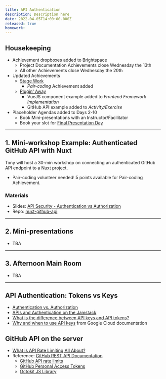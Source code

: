 ```yaml
---
title: API Authentication
description: Description here
date: 2022-04-05T14:00:00.000Z
released: true
homework: 
---
```


## Housekeeping
- Achievement dropboxes added to Brightspace
    - Project Documentation Achievements close Wednesday the 13th
    - All other Achievements close Wednesday the 20th
- Updated Achievements
    - [Stage Work](https://sait-wbdv.netlify.app/cpnt-265/assignments/achievements/#stage-work)
        - _Pair-coding_ Achievement added
    - [Plugin' Away](https://sait-wbdv.netlify.app/cpnt-265/assignments/achievements/#plugin-away)
        - VueJS component example added to _Frontend Framework Implementation_
        - GitHub API example added to _Activity/Exercise_ 
- Placeholder Agendas added to Days 2-10
    - Book Mini-presentations with an Instructor/Facilitator
    - Book your slot for [Final Presentation Day](https://sait-wbdv.netlify.app/cpnt-265/lessons/day-11)

---

## 1. Mini-workshop Example: Authenticated GitHub API with Nuxt
Tony will host a 30-min workshop on connecting an authenticated GitHub API endpoint to a Nuxt project.
- Pair-coding volunteer needed! 5 points available for Pair-coding Achievement.

### Materials
- Slides: [API Security - Authentication vs Authorization](https://sait-wbdv.github.io/slides/w22/cpnt262/authentication-authorization.html)
- Repo: [nuxt-github-api](https://github.com/acidtone/nuxt-github-api)

---

## 2. Mini-presentations
- TBA

---

## 3. Afternoon Main Room
- TBA

---

<home-work :home-work="homework">

## API Authentication: Tokens vs Keys
- [Authentication vs. Authorization](https://auth0.com/docs/get-started/authentication-and-authorization)
- [APIs and Authentication on the Jamstack](https://css-tricks.com/apis-and-authentication-on-the-jamstack/)
- [What is the difference between API keys and API tokens?](https://security.stackexchange.com/questions/161946/what-is-the-difference-between-api-keys-and-api-tokens-usages)
- [Why and when to use API keys](https://cloud.google.com/endpoints/docs/openapi/when-why-api-key) from Google Cloud documentation

## GitHub API on the server
- [What is API Rate Limiting All About?](https://apisyouwonthate.com/blog/what-is-api-rate-limiting-all-about)
- Reference: [GitHub REST API Documentation](https://docs.github.com/en/rest)
    - [GitHub API rate limits](https://docs.github.com/en/rest/overview/resources-in-the-rest-api#rate-limiting)
    - [GitHub Personal Access Tokens](https://docs.github.com/en/authentication/keeping-your-account-and-data-secure/creating-a-personal-access-token)
    - [Octokit JS Library](https://github.com/octokit/octokit.js)

</home-work>